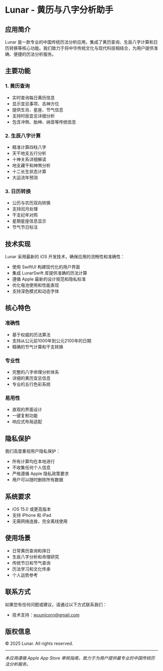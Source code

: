 # Lunar - 黄历与八字分析助手

## 应用简介

Lunar 是一款专业的中国传统历法分析应用，集成了黄历查询、生辰八字计算和日历转换等核心功能。我们致力于将中华传统文化与现代科技相结合，为用户提供准确、便捷的历法分析服务。

## 主要功能

### 1. 黄历查询
- 实时查询每日黄历信息
- 显示宜忌事项、吉神方位
- 提供生肖、星座、节气信息
- 支持时辰宜忌详细分析
- 包含冲煞、胎神、纳音等传统信息

### 2. 生辰八字计算
- 精准计算四柱八字
- 天干地支五行分析
- 十神关系详细解读
- 地支藏干和神煞分析
- 十二长生状态计算
- 大运流年预测

### 3. 日历转换
- 公历与农历双向转换
- 支持闰月处理
- 干支纪年对照
- 星期星座信息显示
- 节气节日标注

## 技术实现

Lunar 采用最新的 iOS 开发技术，确保应用的流畅性和准确性：

- 使用 SwiftUI 构建现代化的用户界面
- 集成 LunarSwift 库提供准确的历法计算
- 遵循 Apple 最新的设计规范和隐私标准
- 优化电池使用和性能表现
- 支持深色模式和动态字体

## 核心特色

### 准确性
- 基于权威的历法算法
- 支持从公元前1000年到公元2100年的日期
- 精确的节气计算和干支转换

### 专业性
- 完整的八字命理分析体系
- 详细的黄历宜忌信息
- 专业的五行色彩系统

### 易用性
- 直观的界面设计
- 一键复制功能
- 响应式布局适配

## 隐私保护

我们高度重视用户隐私保护：

- 所有计算均在本地进行
- 不收集任何个人信息
- 严格遵循 Apple 隐私政策要求
- 用户可以随时删除所有数据

## 系统要求

- iOS 15.0 或更高版本
- 支持 iPhone 和 iPad
- 无需网络连接，完全离线使用

## 使用场景

- 日常黄历查询和择日
- 生辰八字分析和命理研究
- 传统节日和节气查询
- 历法学习和文化传承
- 个人运势参考

## 联系方式

如果您有任何问题或建议，请通过以下方式联系我们：

- 技术支持：wuunicorn@gmail.com

## 版权信息

© 2025 Lunar. All rights reserved.

---

*本应用遵循 Apple App Store 审核指南，致力于为用户提供最专业的中国传统历法分析服务。*
